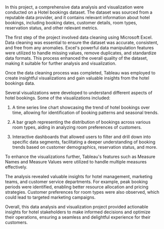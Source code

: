 In this project, a comprehensive data analysis and visualization were conducted on a Hotel bookings dataset. The dataset was sourced from a reputable data provider, and it contains relevant information about hotel bookings, including booking dates, customer details, room types, reservation status, and other relevant metrics.

The first step of the project involved data cleaning using Microsoft Excel. Data cleaning was essential to ensure the dataset was accurate, consistent, and free from any anomalies. Excel's powerful data manipulation features were utilized to handle missing values, remove duplicates, and standardize data formats. This process enhanced the overall quality of the dataset, making it suitable for further analysis and visualization.

Once the data cleaning process was completed, Tableau was employed to create insightful visualizations and gain valuable insights from the hotel bookings data.

Several visualizations were developed to understand different aspects of hotel bookings. Some of the visualizations included:

1. A time series line chart showcasing the trend of hotel bookings over time, allowing for identification of booking patterns and seasonal trends.

2. A bar graph representing the distribution of bookings across various room types, aiding in analyzing room preferences of customers.

3. Interactive dashboards that allowed users to filter and drill down into specific data segments, facilitating a deeper understanding of booking trends based on customer demographics, reservation status, and more.

To enhance the visualizations further, Tableau's features such as Measure Names and Measure Values were utilized to handle multiple measures effectively.

The analysis revealed valuable insights for hotel management, marketing teams, and customer service departments. For example, peak booking periods were identified, enabling better resource allocation and pricing strategies. Customer preferences for room types were also observed, which could lead to targeted marketing campaigns.

Overall, this data analysis and visualization project provided actionable insights for hotel stakeholders to make informed decisions and optimize their operations, ensuring a seamless and delightful experience for their customers.
